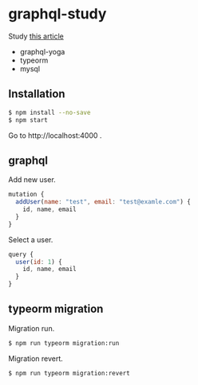 # graphql-study

Study [this article](https://dev.to/rxassim/setup-postgresql-with-typeorm-in-graphql-tutorial-1cn8)

- graphql-yoga
- typeorm
- mysql

## Installation

```sh
$ npm install --no-save
$ npm start
```

Go to http://localhost:4000 .

## graphql

Add new user.
```js
mutation {
  addUser(name: "test", email: "test@examle.com") {
    id, name, email
  }
}
```

Select a user.
```js
query {
  user(id: 1) {
    id, name, email
  }
}
```

## typeorm migration

Migration run.
```sh
$ npm run typeorm migration:run
```

Migration revert.
```sh
$ npm run typeorm migration:revert
```
